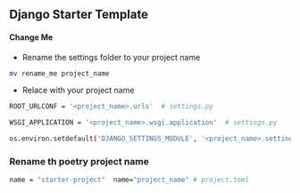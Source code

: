 ## Django Starter Template

#### Change Me
- Rename the settings folder to your project name

```sh
mv rename_me project_name
```

- Relace with your project name

```sh
ROOT_URLCONF = '<project_name>.urls'  # settings.py
```

```sh
WSGI_APPLICATION = '<project_name>.wsgi.application'  # settings.py
```

```sh
os.environ.setdefault('DJANGO_SETTINGS_MODULE', '<project_name>.settings') # asgi.py, wsgi.py and manage.py
```

### Rename th poetry project name

```sh
name = "starter-project"  name="project_name" # project.toml
```